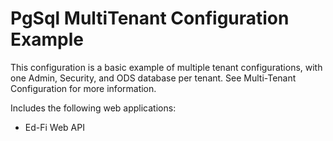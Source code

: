 # PgSql MultiTenant Configuration Example
This configuration is a basic example of multiple tenant configurations, with one Admin, Security, and ODS database per tenant. See Multi-Tenant Configuration for more information.

Includes the following web applications:
* Ed-Fi Web API
